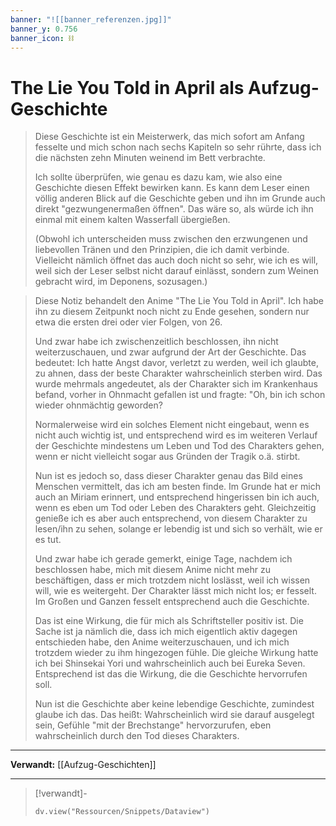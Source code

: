 ```yaml
---
banner: "![[banner_referenzen.jpg]]"
banner_y: 0.756
banner_icon: ⛓️
---
```


# The Lie You Told in April als Aufzug-Geschichte

> Diese Geschichte ist ein Meisterwerk, das mich sofort am Anfang fesselte und mich schon nach sechs Kapiteln so sehr rührte, dass ich die nächsten zehn Minuten weinend im Bett verbrachte.
> 
> Ich sollte überprüfen, wie genau es dazu kam, wie also eine Geschichte diesen Effekt bewirken kann. Es kann dem Leser einen völlig anderen Blick auf die Geschichte geben und ihn im Grunde auch direkt "gezwungenermaßen öffnen". Das wäre so, als würde ich ihn einmal mit einem kalten Wasserfall übergießen.
> 
> (Obwohl ich unterscheiden muss zwischen den erzwungenen und liebevollen Tränen und den Prinzipien, die ich damit verbinde. Vielleicht nämlich öffnet das auch doch nicht so sehr, wie ich es will, weil sich der Leser selbst nicht darauf einlässt, sondern zum Weinen gebracht wird, im Deponens, sozusagen.)

> Diese Notiz behandelt den Anime "The Lie You Told in April". Ich habe ihn zu diesem Zeitpunkt noch nicht zu Ende gesehen, sondern nur etwa die ersten drei oder vier Folgen, von 26.
> 
> Und zwar habe ich zwischenzeitlich beschlossen, ihn nicht weiterzuschauen, und zwar aufgrund der Art der Geschichte. Das bedeutet: Ich hatte Angst davor, verletzt zu werden, weil ich glaubte, zu ahnen, dass der beste Charakter wahrscheinlich sterben wird. Das wurde mehrmals angedeutet, als der Charakter sich im Krankenhaus befand, vorher in Ohnmacht gefallen ist und fragte: "Oh, bin ich schon wieder ohnmächtig geworden?
> 
> Normalerweise wird ein solches Element nicht eingebaut, wenn es nicht auch wichtig ist, und entsprechend wird es im weiteren Verlauf der Geschichte mindestens um Leben und Tod des Charakters gehen, wenn er nicht vielleicht sogar aus Gründen der Tragik o.ä. stirbt.
> 
> Nun ist es jedoch so, dass dieser Charakter genau das Bild eines Menschen vermittelt, das ich am besten finde. Im Grunde hat er mich auch an Miriam erinnert, und entsprechend hingerissen bin ich auch, wenn es eben um Tod oder Leben des Charakters geht. Gleichzeitig genieße ich es aber auch entsprechend, von diesem Charakter zu lesen/ihn zu sehen, solange er lebendig ist und sich so verhält, wie er es tut.
> 
> Und zwar habe ich gerade gemerkt, einige Tage, nachdem ich beschlossen habe, mich mit diesem Anime nicht mehr zu beschäftigen, dass er mich trotzdem nicht loslässt, weil ich wissen will, wie es weitergeht. Der Charakter lässt mich nicht los; er fesselt. Im Großen und Ganzen fesselt entsprechend auch die Geschichte.
> 
> Das ist eine Wirkung, die für mich als Schriftsteller positiv ist. Die Sache ist ja nämlich die, dass ich mich eigentlich aktiv dagegen entschieden habe, den Anime weiterzuschauen, und ich mich trotzdem wieder zu ihm hingezogen fühle. Die gleiche Wirkung hatte ich bei Shinsekai Yori und wahrscheinlich auch bei Eureka Seven. Entsprechend ist das die Wirkung, die die Geschichte hervorrufen soll.
> 
> Nun ist die Geschichte aber keine lebendige Geschichte, zumindest glaube ich das. Das heißt: Wahrscheinlich wird sie darauf ausgelegt sein, Gefühle "mit der Brechstange" hervorzurufen, eben wahrscheinlich durch den Tod dieses Charakters.

---

**Verwandt:** [[Aufzug-Geschichten]]

---

> [!verwandt]-
> ```dataviewjs
> dv.view("Ressourcen/Snippets/Dataview")
> ```